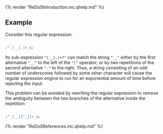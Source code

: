 {% render "ReDoSIntroduction.inc.qhelp.md" %}


## Example
Consider this regular expression:

```javascript

/^_(__|.)+_$/
```
Its sub-expression `"(__|.)+?"` can match the string `"__"` either by the first alternative `"__"` to the left of the `"|"` operator, or by two repetitions of the second alternative `"."` to the right. Thus, a string consisting of an odd number of underscores followed by some other character will cause the regular expression engine to run for an exponential amount of time before rejecting the input.

This problem can be avoided by rewriting the regular expression to remove the ambiguity between the two branches of the alternative inside the repetition:

```javascript

/^_(__|[^_])+_$/
```
{% render "ReDoSReferences.inc.qhelp.md" %}

